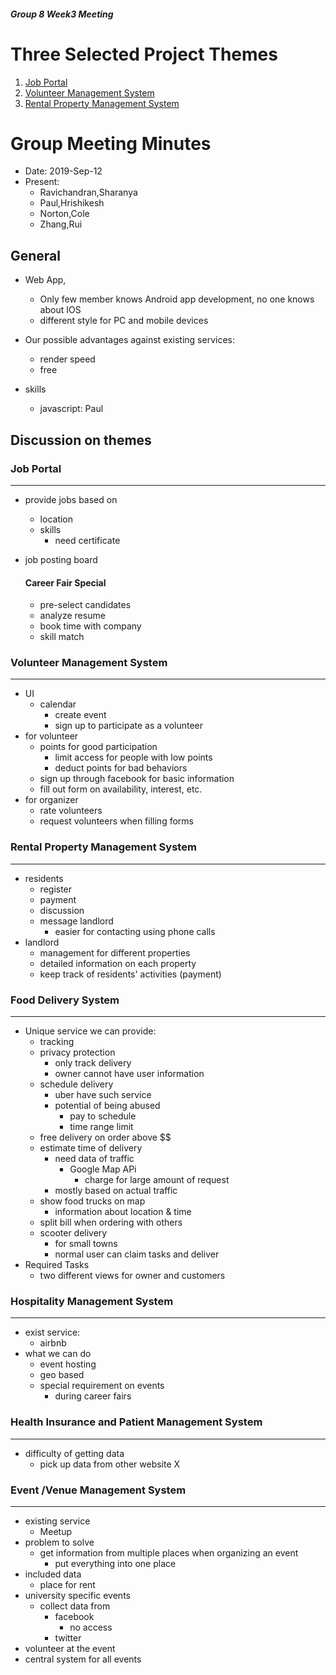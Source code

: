##### Group 8 Week3 Meeting

# Three Selected Project Themes
1. [Job Portal](#job-portal)
2. [Volunteer Management System](#volunteer-management-system)
3. [Rental Property Management System](#rental-property-management-system)

# Group Meeting Minutes
- Date: 2019-Sep-12
- Present: 
  - Ravichandran,Sharanya
  - Paul,Hrishikesh
  - Norton,Cole
  - Zhang,Rui
  
## General
- Web App,
  - Only few member knows Android app development, no one knows about IOS
  - different style for PC and mobile devices

- Our possible advantages against existing services:
  - render speed
  - free

- skills
  - javascript: Paul

## Discussion on themes

### Job Portal
---
- provide jobs based on 
  - location
  - skills
    - need certificate
- job posting board
    
    #### Career Fair Special
  - pre-select candidates
  - analyze resume 
  - book time with company
  - skill match

### Volunteer Management System
---
- UI
  - calendar
    - create event
    - sign up to participate as a volunteer 
- for volunteer
  - points for good participation
    - limit access for people with low points
    - deduct points for bad behaviors  
  - sign up through facebook for basic information
  - fill out form on availability, interest, etc.
- for organizer
  - rate volunteers
  - request volunteers when filling forms

### Rental Property Management System
---
- residents
  - register
  - payment
  - discussion
  - message landlord
    - easier for contacting using phone calls
- landlord
  - management for different properties
  - detailed information on each property
  - keep track of residents' activities (payment)
  

### Food Delivery System
---
- Unique service we can provide:
  - tracking
  - privacy protection
    - only track delivery
    - owner cannot have user information
  - schedule delivery
    - uber have such service
    - potential of being abused
      - pay to schedule
      - time range limit
  - free delivery on order above $$
  - estimate time of delivery
    - need data of traffic
      - Google Map APi
        - charge for large amount of request
    - mostly based on actual traffic
  - show food trucks on map
    - information about location & time
  -  split bill when ordering with others
  -  scooter delivery
     -  for small towns 
     -  normal user can claim tasks and deliver
- Required Tasks
  - two different views for owner and customers

### Hospitality Management System
---
- exist service:
  - airbnb
- what we can do
  - event hosting
  - geo based
  - special requirement on events
    - during career fairs




### Health Insurance and Patient Management System
---
- difficulty of getting data
  - pick up data from other website X


### Event /Venue Management System
---
- existing service
  - Meetup 
- problem to solve
  - get information from multiple places when organizing an event
    - put everything into one place
- included data
  - place for rent
- university specific events
  - collect data from 
    - facebook
      - no access
    - twitter
- volunteer at the event
- central system for all events
